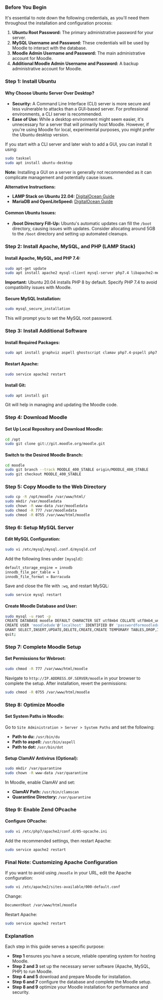 ### **Before You Begin**

It's essential to note down the following credentials, as you'll need them throughout the installation and configuration process:

1. **Ubuntu Root Password:** The primary administrative password for your server.
2. **MySQL Username and Password:** These credentials will be used by Moodle to interact with the database.
3. **Moodle Admin Username and Password:** The main administrative account for Moodle.
4. **Additional Moodle Admin Username and Password:** A backup administrative account for Moodle.

### **Step 1: Install Ubuntu**

#### **Why Choose Ubuntu Server Over Desktop?**
- **Security:** A Command Line Interface (CLI) server is more secure and less vulnerable to attacks than a GUI-based server. For professional environments, a CLI server is recommended.
- **Ease of Use:** While a desktop environment might seem easier, it's unnecessary for a server that will primarily host Moodle. However, if you're using Moodle for local, experimental purposes, you might prefer the Ubuntu desktop version. 

If you start with a CLI server and later wish to add a GUI, you can install it using:
```bash
sudo tasksel
sudo apt install ubuntu-desktop
```
**Note:** Installing a GUI on a server is generally not recommended as it can complicate management and potentially cause issues.

**Alternative Instructions:**
- **LAMP Stack on Ubuntu 22.04:** [DigitalOcean Guide](https://www.digitalocean.com/community/tutorials/how-to-install-linux-apache-mysql-php-lamp-stack-ubuntu-22-04)
- **MariaDB and OpenLiteSpeed:** [DigitalOcean Guide](https://www.digitalocean.com/community/tutorials/how-to-install-linux-openlitespeed-mariadb-php-lomp-stack-ubuntu-22-04)

#### **Common Ubuntu Issues:**
- **/boot Directory Fill-Up:** Ubuntu's automatic updates can fill the `/boot` directory, causing issues with updates. Consider allocating around 5GB to the `/boot` directory and setting up automated cleanups.

### **Step 2: Install Apache, MySQL, and PHP (LAMP Stack)**

#### **Install Apache, MySQL, and PHP 7.4:**
```bash
sudo apt-get update
sudo apt install apache2 mysql-client mysql-server php7.4 libapache2-mod-php
```
**Important:** Ubuntu 20.04 installs PHP 8 by default. Specify PHP 7.4 to avoid compatibility issues with Moodle.

#### **Secure MySQL Installation:**
```bash
sudo mysql_secure_installation
```
This will prompt you to set the MySQL root password.

### **Step 3: Install Additional Software**

#### **Install Required Packages:**
```bash
sudo apt install graphviz aspell ghostscript clamav php7.4-pspell php7.4-curl php7.4-gd php7.4-intl php7.4-mysql php7.4-xml php7.4-xmlrpc php7.4-ldap php7.4-zip php7.4-soap php7.4-mbstring
```

#### **Restart Apache:**
```bash
sudo service apache2 restart
```

#### **Install Git:**
```bash
sudo apt install git
```
Git will help in managing and updating the Moodle code.

### **Step 4: Download Moodle**

#### **Set Up Local Repository and Download Moodle:**
```bash
cd /opt
sudo git clone git://git.moodle.org/moodle.git
```

#### **Switch to the Desired Moodle Branch:**
```bash
cd moodle
sudo git branch --track MOODLE_400_STABLE origin/MOODLE_400_STABLE
sudo git checkout MOODLE_400_STABLE
```

### **Step 5: Copy Moodle to the Web Directory**

```bash
sudo cp -R /opt/moodle /var/www/html/
sudo mkdir /var/moodledata
sudo chown -R www-data /var/moodledata
sudo chmod -R 777 /var/moodledata
sudo chmod -R 0755 /var/www/html/moodle
```

### **Step 6: Setup MySQL Server**

#### **Edit MySQL Configuration:**
```bash
sudo vi /etc/mysql/mysql.conf.d/mysqld.cnf
```

Add the following lines under `[mysqld]`:

```bash
default_storage_engine = innodb
innodb_file_per_table = 1
innodb_file_format = Barracuda
```
Save and close the file with `:wq`, and restart MySQL:

```bash
sudo service mysql restart
```

#### **Create Moodle Database and User:**
```bash
sudo mysql -u root -p
CREATE DATABASE moodle DEFAULT CHARACTER SET utf8mb4 COLLATE utf8mb4_unicode_ci;
CREATE USER 'moodledude'@'localhost' IDENTIFIED BY 'passwordformoodledude';
GRANT SELECT,INSERT,UPDATE,DELETE,CREATE,CREATE TEMPORARY TABLES,DROP,INDEX,ALTER ON moodle.* TO 'moodledude'@'localhost';
quit;
```

### **Step 7: Complete Moodle Setup**

#### **Set Permissions for Webroot:**
```bash
sudo chmod -R 777 /var/www/html/moodle
```
Navigate to `http://IP.ADDRESS.OF.SERVER/moodle` in your browser to complete the setup. After installation, revert the permissions:

```bash
sudo chmod -R 0755 /var/www/html/moodle
```

### **Step 8: Optimize Moodle**

#### **Set System Paths in Moodle:**
Go to `Site Administration > Server > System Paths` and set the following:
- **Path to du:** `/usr/bin/du`
- **Path to aspell:** `/usr/bin/aspell`
- **Path to dot:** `/usr/bin/dot`

#### **Setup ClamAV Antivirus (Optional):**
```bash
sudo mkdir /var/quarantine
sudo chown -R www-data /var/quarantine
```
In Moodle, enable ClamAV and set:
- **ClamAV Path:** `/usr/bin/clamscan`
- **Quarantine Directory:** `/var/quarantine`

### **Step 9: Enable Zend OPcache**

#### **Configure OPcache:**
```bash
sudo vi /etc/php7/apache2/conf.d/05-opcache.ini
```
Add the recommended settings, then restart Apache:

```bash
sudo service apache2 restart
```

### **Final Note: Customizing Apache Configuration**

If you want to avoid using `/moodle` in your URL, edit the Apache configuration:

```bash
sudo vi /etc/apache2/sites-available/000-default.conf
```

Change:
```bash
DocumentRoot /var/www/html/moodle
```
Restart Apache:
```bash
sudo service apache2 restart
```

### **Explanation**

Each step in this guide serves a specific purpose:

- **Step 1** ensures you have a secure, reliable operating system for hosting Moodle.
- **Step 2 and 3** set up the necessary server software (Apache, MySQL, PHP) to run Moodle.
- **Step 4 and 5** download and prepare Moodle for installation.
- **Step 6 and 7** configure the database and complete the Moodle setup.
- **Step 8 and 9** optimize your Moodle installation for performance and security.
